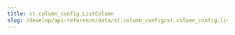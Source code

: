```yaml
---
title: st.column_config.ListColumn
slug: /develop/api-reference/data/st.column_config/st.column_config.listcolumn
---
```


<Autofunction function="streamlit.column_config.ListColumn" />
